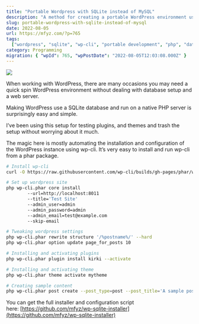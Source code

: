 ```yaml
---
title: "Portable Wordpress with SQLite instead of MySQL"
description: "A method for creating a portable WordPress environment using SQLite instead of MySQL is detailed. The process leverages wp-cli for automating installation and configuration, making it suitable for testing themes and plugins."
slug: portable-wordpress-with-sqlite-instead-of-mysql
date: 2022-08-05
url: https://mfyz.com/?p=765
tags:
  ["wordpress", "sqlite", "wp-cli", "portable development", "php", "database"]
category: Programming
migration: { "wpId": 765, "wpPostDate": "2022-08-05T12:03:08.000Z" }
---
```


![](/images/archive/en/2022/08/Wordpress20SQLite.jpg)

When working with WordPress, there are many occasions you may need a quick spin WordPress environment without dealing with database setup and a web server.

Making WordPress use a SQLite database and run on a native PHP server is surprisingly easy and simple.

I’ve been using this setup for testing plugins, and themes and trash the setup without worrying about it much.

The magic here is mostly automating the installation and configuration of the WordPress instance using wp-cli. It’s very easy to install and run wp-cli from a phar package.

```sh
# Install wp-cli
curl -O https://raw.githubusercontent.com/wp-cli/builds/gh-pages/phar/wp-cli.phar

# Set up wordpress site
php wp-cli.phar core install
		--url=http://localhost:8011
		--title='Test Site'
		--admin_user=admin
		--admin_password=admin
		--admin_email=test@example.com
		--skip-email

# Tweaking wordpress settings
php wp-cli.phar rewrite structure '/%postname%/' --hard
php wp-cli.phar option update page_for_posts 10

# Installing and activating plugins
php wp-cli.phar plugin install kirki --activate

# Installing and activating theme
php wp-cli.phar theme activate mytheme

# Creating sample content
php wp-cli.phar post create --post_type=post --post_title='A sample post'
```

You can get the full installer and configuration script here: [https://github.com/mfyz/wp-sqlite-installer](https://github.com/mfyz/wp-sqlite-installer)
